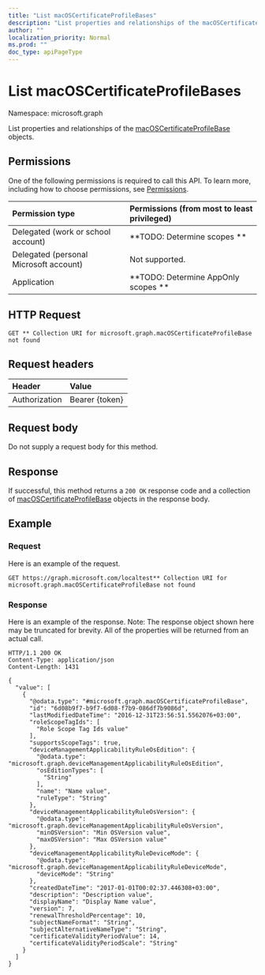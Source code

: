 ```yaml
---
title: "List macOSCertificateProfileBases"
description: "List properties and relationships of the macOSCertificateProfileBase objects."
author: ""
localization_priority: Normal
ms.prod: ""
doc_type: apiPageType
---
```


# List macOSCertificateProfileBases

Namespace: microsoft.graph

List properties and relationships of the [macOSCertificateProfileBase](../resources/macoscertificateprofilebase.md) objects.

## Permissions
One of the following permissions is required to call this API. To learn more, including how to choose permissions, see [Permissions](/concepts/permissions-reference.md).

|Permission type|Permissions (from most to least privileged)|
|:---|:---|
|Delegated (work or school account)|**TODO: Determine scopes **|
|Delegated (personal Microsoft account)|Not supported.|
|Application|**TODO: Determine AppOnly scopes **|

## HTTP Request
<!-- {
  "blockType": "ignored"
}
-->
``` http
GET ** Collection URI for microsoft.graph.macOSCertificateProfileBase not found
```

## Request headers
|Header|Value|
|:---|:---|
|Authorization|Bearer {token}|

## Request body
Do not supply a request body for this method.

## Response
If successful, this method returns a `200 OK` response code and a collection of [macOSCertificateProfileBase](../resources/macoscertificateprofilebase.md) objects in the response body.

## Example

### Request
Here is an example of the request.
<!-- {
  "blockType": "request",
  "name": "get_macoscertificateprofilebase"
}
-->
``` http
GET https://graph.microsoft.com/localtest** Collection URI for microsoft.graph.macOSCertificateProfileBase not found
```

### Response
Here is an example of the response. Note: The response object shown here may be truncated for brevity. All of the properties will be returned from an actual call.
<!-- {
  "blockType": "response",
  "truncated": true,
  "@odata.type": "collection(microsoft.graph.macoscertificateprofilebase)"
}
-->
``` http
HTTP/1.1 200 OK
Content-Type: application/json
Content-Length: 1431

{
  "value": [
    {
      "@odata.type": "#microsoft.graph.macOSCertificateProfileBase",
      "id": "6d08b9f7-b9f7-6d08-f7b9-086df7b9086d",
      "lastModifiedDateTime": "2016-12-31T23:56:51.5562076+03:00",
      "roleScopeTagIds": [
        "Role Scope Tag Ids value"
      ],
      "supportsScopeTags": true,
      "deviceManagementApplicabilityRuleOsEdition": {
        "@odata.type": "microsoft.graph.deviceManagementApplicabilityRuleOsEdition",
        "osEditionTypes": [
          "String"
        ],
        "name": "Name value",
        "ruleType": "String"
      },
      "deviceManagementApplicabilityRuleOsVersion": {
        "@odata.type": "microsoft.graph.deviceManagementApplicabilityRuleOsVersion",
        "minOSVersion": "Min OSVersion value",
        "maxOSVersion": "Max OSVersion value"
      },
      "deviceManagementApplicabilityRuleDeviceMode": {
        "@odata.type": "microsoft.graph.deviceManagementApplicabilityRuleDeviceMode",
        "deviceMode": "String"
      },
      "createdDateTime": "2017-01-01T00:02:37.446308+03:00",
      "description": "Description value",
      "displayName": "Display Name value",
      "version": 7,
      "renewalThresholdPercentage": 10,
      "subjectNameFormat": "String",
      "subjectAlternativeNameType": "String",
      "certificateValidityPeriodValue": 14,
      "certificateValidityPeriodScale": "String"
    }
  ]
}
```

